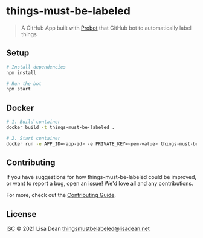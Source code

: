 # things-must-be-labeled

> A GitHub App built with [Probot](https://github.com/probot/probot) that GitHub bot to automatically label things

## Setup

```sh
# Install dependencies
npm install

# Run the bot
npm start
```

## Docker

```sh
# 1. Build container
docker build -t things-must-be-labeled .

# 2. Start container
docker run -e APP_ID=<app-id> -e PRIVATE_KEY=<pem-value> things-must-be-labeled
```

## Contributing

If you have suggestions for how things-must-be-labeled could be improved, or want to report a bug, open an issue! We'd love all and any contributions.

For more, check out the [Contributing Guide](CONTRIBUTING.md).

## License

[ISC](LICENSE) © 2021 Lisa Dean <thingsmustbelabeled@lisadean.net>
